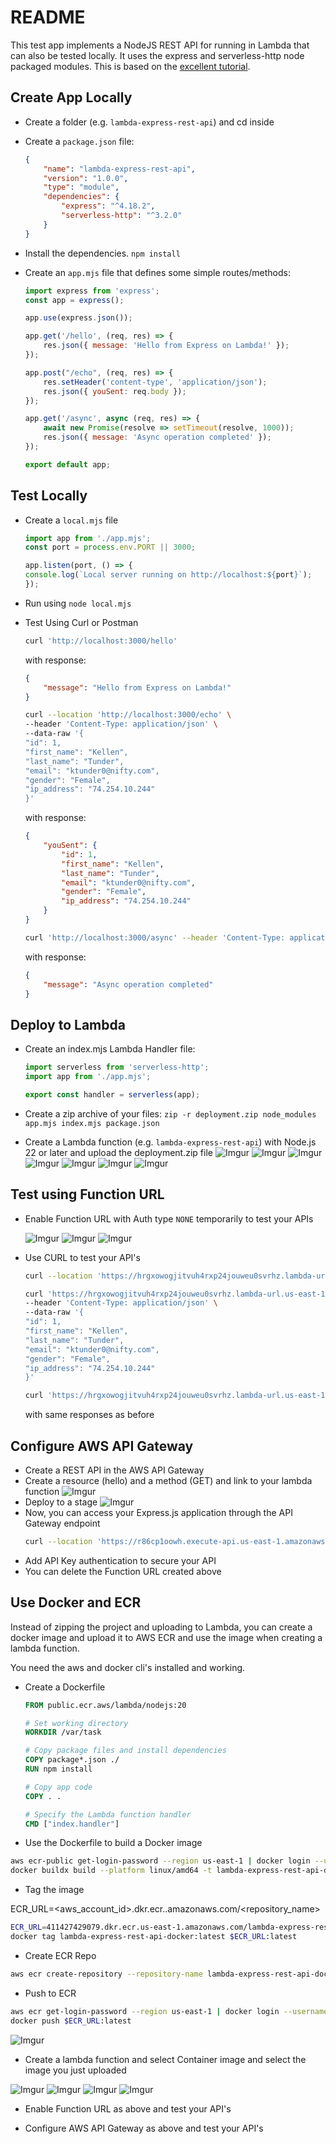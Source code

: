 # README

This test app implements a NodeJS REST API for running in Lambda that can also be tested locally. It uses the express and serverless-http node packaged modules. This is based on the [excellent tutorial](https://www.freecodecamp.org/news/serverless-architecture-with-aws-lambda/).

## Create App Locally

* Create a folder (e.g. `lambda-express-rest-api`) and cd inside

* Create a `package.json` file: 

    ```json
    {
        "name": "lambda-express-rest-api",
        "version": "1.0.0",
        "type": "module",
        "dependencies": {
            "express": "^4.18.2",
            "serverless-http": "^3.2.0"
        }
    }
    ```

* Install the dependencies. 
    `npm install`

* Create an `app.mjs` file that defines some simple routes/methods: 

    ```js
    import express from 'express';
    const app = express();

    app.use(express.json());

    app.get('/hello', (req, res) => {
        res.json({ message: 'Hello from Express on Lambda!' });
    });

    app.post("/echo", (req, res) => {
        res.setHeader('content-type', 'application/json');
        res.json({ youSent: req.body });
    });

    app.get('/async', async (req, res) => {
        await new Promise(resolve => setTimeout(resolve, 1000));
        res.json({ message: 'Async operation completed' });
    });

    export default app;
    ```

## Test Locally

* Create a `local.mjs` file

    ```js
    import app from './app.mjs';
    const port = process.env.PORT || 3000;

    app.listen(port, () => {
    console.log(`Local server running on http://localhost:${port}`);
    });
    ```

* Run using
    `node local.mjs`

* Test Using Curl or Postman

    ```bash
    curl 'http://localhost:3000/hello'
    ```

    with response:

    ```json
    {
        "message": "Hello from Express on Lambda!"
    }
    ```

    ```bash
    curl --location 'http://localhost:3000/echo' \
    --header 'Content-Type: application/json' \
    --data-raw '{
    "id": 1,
    "first_name": "Kellen",
    "last_name": "Tunder",
    "email": "ktunder0@nifty.com",
    "gender": "Female",
    "ip_address": "74.254.10.244"
    }'
    ```

    with response:

    ```json
    {
        "youSent": {
            "id": 1,
            "first_name": "Kellen",
            "last_name": "Tunder",
            "email": "ktunder0@nifty.com",
            "gender": "Female",
            "ip_address": "74.254.10.244"
        }
    }
    ```

    ```bash
    curl 'http://localhost:3000/async' --header 'Content-Type: application/json'
    ```

    with response:

    ```json
    {
        "message": "Async operation completed"
    }
    ```

## Deploy to Lambda

* Create an index.mjs Lambda Handler file:

    ```js
    import serverless from 'serverless-http';
    import app from './app.mjs';

    export const handler = serverless(app);
    ```

* Create a zip archive of your files:
    `zip -r deployment.zip node_modules app.mjs index.mjs package.json`

* Create a Lambda function (e.g. `lambda-express-rest-api`) with Node.js 22 or later and upload the deployment.zip file
    ![Imgur](https://i.imgur.com/knMF18V.png)
    ![Imgur](https://i.imgur.com/GsvgmAD.png)
    ![Imgur](https://i.imgur.com/NjPnU40.png)
    ![Imgur](https://i.imgur.com/4OqMITz.png)
    ![Imgur](https://i.imgur.com/iwlvkxQ.png)
    ![Imgur](https://i.imgur.com/UbP2ys5.png)
    ![Imgur](https://i.imgur.com/AFimWTH.png)

## Test using Function URL

* Enable Function URL with Auth type `NONE` temporarily to test your APIs

    ![Imgur](https://i.imgur.com/VObC6Or.png)
    ![Imgur](https://i.imgur.com/h1daddL.png)
    ![Imgur](https://i.imgur.com/4SstGeJ.png)

* Use CURL to test your API's

    ```bash
    curl --location 'https://hrgxowogjitvuh4rxp24jouweu0svrhz.lambda-url.us-east-1.on.aws/hello'
    ```

    ```bash
    curl 'https://hrgxowogjitvuh4rxp24jouweu0svrhz.lambda-url.us-east-1.on.aws/echo' \
    --header 'Content-Type: application/json' \
    --data-raw '{
    "id": 1,
    "first_name": "Kellen",
    "last_name": "Tunder",
    "email": "ktunder0@nifty.com",
    "gender": "Female",
    "ip_address": "74.254.10.244"
    }'
    ```

    ```bash
    curl 'https://hrgxowogjitvuh4rxp24jouweu0svrhz.lambda-url.us-east-1.on.aws/async' --header 'Content-Type: application/json'
    ```

    with same responses as before

## Configure AWS API Gateway

* Create a REST API in the AWS API Gateway
* Create a resource (hello) and a method (GET) and link to your lambda function
    ![Imgur](https://i.imgur.com/2DeDNtR.png)
* Deploy to a stage
    ![Imgur](https://i.imgur.com/vI9k9Ke.png)
* Now, you can access your Express.js application through the API Gateway endpoint
    ```bash
    curl --location 'https://r86cp1oowh.execute-api.us-east-1.amazonaws.com/prod/hello'
    ```
* Add API Key authentication to secure your API
* You can delete the Function URL created above

## Use Docker and ECR

Instead of zipping the project and uploading to Lambda, you can create a docker image and upload it to AWS ECR and use the image when creating a lambda function.

You need the aws and docker cli's installed and working.

* Create a Dockerfile

    ```dockerfile
    FROM public.ecr.aws/lambda/nodejs:20

    # Set working directory
    WORKDIR /var/task

    # Copy package files and install dependencies
    COPY package*.json ./
    RUN npm install

    # Copy app code
    COPY . .

    # Specify the Lambda function handler
    CMD ["index.handler"]
    ```

* Use the Dockerfile to build a Docker image

```bash
aws ecr-public get-login-password --region us-east-1 | docker login --username AWS --password-stdin public.ecr.aws
docker buildx build --platform linux/amd64 -t lambda-express-rest-api-docker .
```

* Tag the image

ECR_URL=<aws_account_id>.dkr.ecr.<region>.amazonaws.com/<repository_name>

```bash
ECR_URL=411427429079.dkr.ecr.us-east-1.amazonaws.com/lambda-express-rest-api-docker
docker tag lambda-express-rest-api-docker:latest $ECR_URL:latest
```

* Create ECR Repo

```bash
aws ecr create-repository --repository-name lambda-express-rest-api-docker --region us-east-1
```

* Push to ECR

```bash
aws ecr get-login-password --region us-east-1 | docker login --username AWS --password-stdin $ECR_URL
docker push $ECR_URL:latest
```

![Imgur](https://i.imgur.com/9ax5gBU.png)

* Create a lambda function and select Container image and select the image you just uploaded

![Imgur](https://i.imgur.com/r1CxQXz.png)
![Imgur](https://i.imgur.com/ecjBqvd.png)
![Imgur](https://i.imgur.com/rOXoJbM.png)
![Imgur](https://i.imgur.com/VbFM4wi.png)

* Enable Function URL as above and test your API's

* Configure AWS API Gateway as above and test your API's